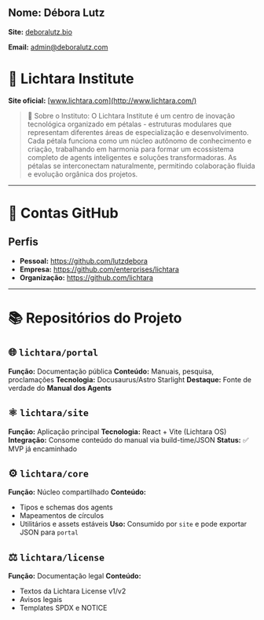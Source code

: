 ## **Nome:** Débora Lutz
**Site:** [deboralutz.bio](http://deboralutz.bio/)

**Email:** admin@deboralutz.com

# 🏢 Lichtara Institute

**Site oficial:** [www.lichtara.com](http://www.lichtara.com/)

> 🌸 Sobre o Instituto: O Lichtara Institute é um centro de inovação tecnológica organizado em pétalas - estruturas modulares que representam diferentes áreas de especialização e desenvolvimento. Cada pétala funciona como um núcleo autônomo de conhecimento e criação, trabalhando em harmonia para formar um ecossistema completo de agents inteligentes e soluções transformadoras. As pétalas se interconectam naturalmente, permitindo colaboração fluida e evolução orgânica dos projetos.
> 

---

# 🔗 Contas GitHub

## Perfis

- **Pessoal:** https://github.com/lutzdebora
- **Empresa:** https://github.com/enterprises/lichtara
- **Organização:** https://github.com/lichtara

---

# 📚 Repositórios do Projeto

## 🌐 `lichtara/portal`

**Função:** Documentação pública
**Conteúdo:** Manuais, pesquisa, proclamações
**Tecnologia:** Docusaurus/Astro Starlight
**Destaque:** Fonte de verdade do **Manual dos Agents**

## ⚛️ `lichtara/site`

**Função:** Aplicação principal
**Tecnologia:** React + Vite (Lichtara OS)
**Integração:** Consome conteúdo do manual via build-time/JSON
**Status:** ✅ MVP já encaminhado

## ⚙️ `lichtara/core`

**Função:** Núcleo compartilhado
**Conteúdo:**

- Tipos e schemas dos agents
- Mapeamentos de círculos
- Utilitários e assets estáveis
**Uso:** Consumido por `site` e pode exportar JSON para `portal`

## ⚖️ `lichtara/license`

**Função:** Documentação legal
**Conteúdo:**

- Textos da Lichtara License v1/v2
- Avisos legais
- Templates SPDX e NOTICE
